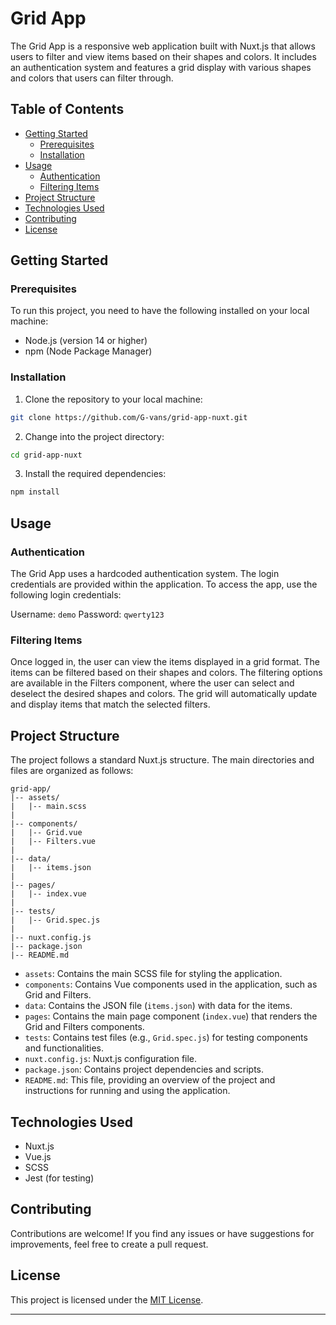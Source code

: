 # Grid App

The Grid App is a responsive web application built with Nuxt.js that allows users to filter and view items based on their shapes and colors. It includes an authentication system and features a grid display with various shapes and colors that users can filter through.

## Table of Contents

- [Getting Started](#getting-started)
  - [Prerequisites](#prerequisites)
  - [Installation](#installation)
- [Usage](#usage)
  - [Authentication](#authentication)
  - [Filtering Items](#filtering-items)
- [Project Structure](#project-structure)
- [Technologies Used](#technologies-used)
- [Contributing](#contributing)
- [License](#license)

## Getting Started

### Prerequisites

To run this project, you need to have the following installed on your local machine:

- Node.js (version 14 or higher)
- npm (Node Package Manager)

### Installation

1. Clone the repository to your local machine:

```bash
git clone https://github.com/G-vans/grid-app-nuxt.git
```

2. Change into the project directory:

```bash
cd grid-app-nuxt
```

3. Install the required dependencies:

```bash
npm install
```

## Usage

### Authentication

The Grid App uses a hardcoded authentication system. The login credentials are provided within the application. To access the app, use the following login credentials:

Username: `demo`
Password: `qwerty123`

### Filtering Items

Once logged in, the user can view the items displayed in a grid format. The items can be filtered based on their shapes and colors. The filtering options are available in the Filters component, where the user can select and deselect the desired shapes and colors. The grid will automatically update and display items that match the selected filters.

## Project Structure

The project follows a standard Nuxt.js structure. The main directories and files are organized as follows:

```
grid-app/
|-- assets/
|   |-- main.scss
|
|-- components/
|   |-- Grid.vue
|   |-- Filters.vue
|
|-- data/
|   |-- items.json
|
|-- pages/
|   |-- index.vue
|
|-- tests/
|   |-- Grid.spec.js
|
|-- nuxt.config.js
|-- package.json
|-- README.md
```

- `assets`: Contains the main SCSS file for styling the application.
- `components`: Contains Vue components used in the application, such as Grid and Filters.
- `data`: Contains the JSON file (`items.json`) with data for the items.
- `pages`: Contains the main page component (`index.vue`) that renders the Grid and Filters components.
- `tests`: Contains test files (e.g., `Grid.spec.js`) for testing components and functionalities.
- `nuxt.config.js`: Nuxt.js configuration file.
- `package.json`: Contains project dependencies and scripts.
- `README.md`: This file, providing an overview of the project and instructions for running and using the application.

## Technologies Used

- Nuxt.js
- Vue.js
- SCSS
- Jest (for testing)

## Contributing

Contributions are welcome! If you find any issues or have suggestions for improvements, feel free to create a pull request.

## License

This project is licensed under the [MIT License](LICENSE).

---
